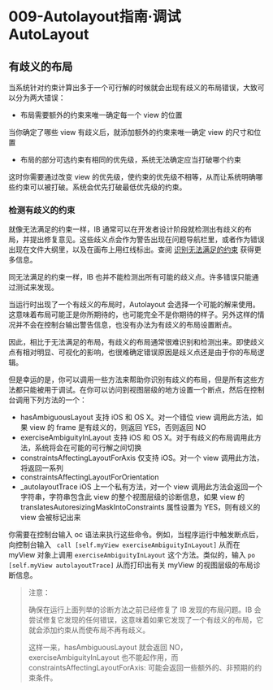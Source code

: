 # 009-Autolayout指南·调试 AutoLayout

## 有歧义的布局

当系统针对约束计算出多于一个可行解的时候就会出现有歧义的布局错误，大致可以分为两大错误：

* 布局需要额外的约束来唯一确定每一个 view 的位置

当你确定了哪些 view 有歧义后，就添加额外的约束来唯一确定 view 的尺寸和位置

* 布局的部分可选约束有相同的优先级，系统无法确定应当打破哪个约束

这时你需要通过改变 view 的优先级，使约束的优先级不相等，从而让系统明确哪些约束可以被打破。系统会优先打破最低优先级的约束。

### 检测有歧义的约束

就像无法满足的约束一样，IB 通常可以在开发者设计阶段就检测出有歧义的布局，并提出修复意见。这些歧义点会作为警告出现在问题导航栏里，或者作为错误出现在文件大纲里，以及在画布上用红线标出。查阅 [识别无法满足的约束](https://developer.apple.com/library/content/documentation/UserExperience/Conceptual/AutolayoutPG/ConflictingLayouts.html#//apple_ref/doc/uid/TP40010853-CH19-SW3) 获得更多信息。

同无法满足的约束一样，IB 也并不能检测出所有可能的歧义点。许多错误只能通过测试来发现。

当运行时出现了一个有歧义的布局时，Autolayout 会选择一个可能的解来使用。这意味着布局可能正是你所期待的，也可能完全不是你期待的样子。另外这样的情况并不会在控制台输出警告信息，也没有办法为有歧义的布局设置断点。

因此，相比于无法满足的布局，有歧义的布局通常很难识别和检测出来。即使歧义点有相对明显、可视化的影响，也很难确定错误原因是歧义点还是由于你的布局逻辑。

但是幸运的是，你可以调用一些方法来帮助你识别有歧义的布局，但是所有这些方法都只能被用于调试。在你可以访问到视图层级的地方设置一个断点，然后在控制台调用下列方法的一个：

* hasAmbiguousLayout 支持 iOS 和 OS X。对一个错位 view 调用此方法，如果 view 的 frame 是有歧义的，则返回 YES，否则返回 NO
* exerciseAmbiguityInLayout 支持 iOS 和 OS X。对于有歧义的布局调用此方法，系统将会在可能的可行解之间切换
* constraintsAffectingLayoutForAxis 仅支持 iOS。对一个 view 调用此方法，将返回一系列
* constraintsAffectingLayoutForOrientation
* _autolayoutTrace iOS 上一个私有方法，对一个 view 调用此方法会返回一个字符串，字符串包含此 view 的整个视图层级的诊断信息，如果 view 的 translatesAutoresizingMaskIntoConstraints 属性设置为 YES，则有歧义的 view 会被标记出来

你需要在控制台输入 oc 语法来执行这些命令。例如，当程序运行中触发断点后，向控制台输入 ``` call [self.myView exerciseAmbiguityInLayout]``` 从而在 myView 对象上调用 ```exerciseAmbiguityInLayout``` 这个方法。类似的，输入 ```po [self.myView autolayoutTrace]``` 从而打印出有关 myView 的视图层级的布局诊断信息。

> 注意：
> 
> 确保在运行上面列举的诊断方法之前已经修复了 IB 发现的布局问题。IB 会尝试修复它发现的任何错误，这意味着如果它发现了一个有歧义的布局，它就会添加约束从而使布局不再有歧义。
> 
> 这样一来，hasAmbiguousLayout 就会返回 NO，exerciseAmbiguityInLayout 也不能起作用，而 constraintsAffectingLayoutForAxis: 可能会返回一些额外的、非预期的约束条件。